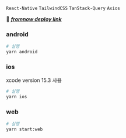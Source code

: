 `React-Native` `TailwindCSS` `TanStack-Query` `Axios`

🔗 _**<a href="https://fromnow.vercel.app">fromnow deploy link</a>**_

### android 


```bash
# 실행
yarn android
```



### ios

xcode version 15.3 사용

```bash
# 실행
yarn ios
```

### web

```bash
# 실행
yarn start:web
```